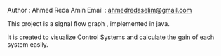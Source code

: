 Author : Ahmed Reda Amin
Email : ahmedredaselim@gmail.com

This project is a signal flow graph , implemented in java.


It is created to visualize Control Systems and calculate the gain of each system easily. 
